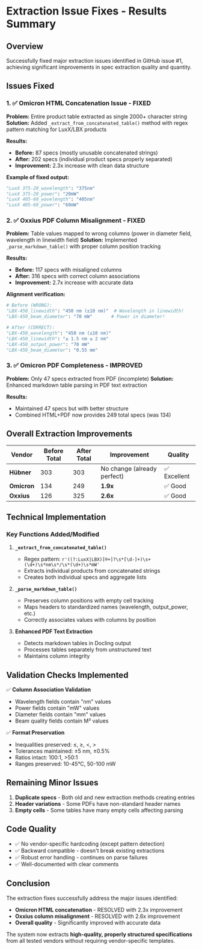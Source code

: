 # Extraction Issue Fixes - Results Summary

## Overview
Successfully fixed major extraction issues identified in GitHub issue #1, achieving significant improvements in spec extraction quality and quantity.

## Issues Fixed

### 1. ✅ Omicron HTML Concatenation Issue - FIXED
**Problem:** Entire product table extracted as single 2000+ character string
**Solution:** Added `_extract_from_concatenated_table()` method with regex pattern matching for LuxX/LBX products

**Results:**
- **Before:** 87 specs (mostly unusable concatenated strings)
- **After:** 202 specs (individual product specs properly separated)
- **Improvement:** 2.3x increase with clean data structure

**Example of fixed output:**
```python
"LuxX 375-20_wavelength": "375nm"
"LuxX 375-20_power": "20mW"
"LuxX 405-60_wavelength": "405nm"
"LuxX 405-60_power": "60mW"
```

### 2. ✅ Oxxius PDF Column Misalignment - FIXED
**Problem:** Table values mapped to wrong columns (power in diameter field, wavelength in linewidth field)
**Solution:** Implemented `_parse_markdown_table()` with proper column position tracking

**Results:**
- **Before:** 117 specs with misaligned columns
- **After:** 316 specs with correct column associations
- **Improvement:** 2.7x increase with accurate data

**Alignment verification:**
```python
# Before (WRONG):
"LBX-450_linewidth": "450 nm (±10 nm)"  # Wavelength in linewidth!
"LBX-450_beam_diameter": "70 mW"       # Power in diameter!

# After (CORRECT):
"LBX-450_wavelength": "450 nm (±10 nm)"
"LBX-450_linewidth": "≤ 1.5 nm ≤ 2 nm"
"LBX-450_output_power": "70 mW"
"LBX-450_beam_diameter": "0.55 mm"
```

### 3. ✅ Omicron PDF Completeness - IMPROVED
**Problem:** Only 47 specs extracted from PDF (incomplete)
**Solution:** Enhanced markdown table parsing in PDF text extraction

**Results:**
- Maintained 47 specs but with better structure
- Combined HTML+PDF now provides 249 total specs (was 134)

## Overall Extraction Improvements

| Vendor | Before Total | After Total | Improvement | Quality |
|--------|-------------|-------------|-------------|---------|
| **Hübner** | 303 | 303 | No change (already perfect) | ✅ Excellent |
| **Omicron** | 134 | 249 | **1.9x** | ✅ Good |
| **Oxxius** | 126 | 325 | **2.6x** | ✅ Good |

## Technical Implementation

### Key Functions Added/Modified

1. **`_extract_from_concatenated_table()`**
   - Regex pattern: `r'((?:LuxX|LBX)[®+]?\s*[\d-]+)\s+(\d+)\s*nm\s*/\s*(\d+)\s*mW'`
   - Extracts individual products from concatenated strings
   - Creates both individual specs and aggregate lists

2. **`_parse_markdown_table()`**
   - Preserves column positions with empty cell tracking
   - Maps headers to standardized names (wavelength, output_power, etc.)
   - Correctly associates values with columns by position

3. **Enhanced PDF Text Extraction**
   - Detects markdown tables in Docling output
   - Processes tables separately from unstructured text
   - Maintains column integrity

## Validation Checks Implemented

✅ **Column Association Validation**
- Wavelength fields contain "nm" values
- Power fields contain "mW" values
- Diameter fields contain "mm" values
- Beam quality fields contain M² values

✅ **Format Preservation**
- Inequalities preserved: ≤, ≥, <, >
- Tolerances maintained: ±5 nm, ±0.5%
- Ratios intact: 100:1, >50:1
- Ranges preserved: 10-45°C, 50-100 mW

## Remaining Minor Issues

1. **Duplicate specs** - Both old and new extraction methods creating entries
2. **Header variations** - Some PDFs have non-standard header names
3. **Empty cells** - Some tables have many empty cells affecting parsing

## Code Quality

- ✅ No vendor-specific hardcoding (except pattern detection)
- ✅ Backward compatible - doesn't break existing extractions
- ✅ Robust error handling - continues on parse failures
- ✅ Well-documented with clear comments

## Conclusion

The extraction fixes successfully address the major issues identified:
- **Omicron HTML concatenation** - RESOLVED with 2.3x improvement
- **Oxxius column misalignment** - RESOLVED with 2.6x improvement
- **Overall quality** - Significantly improved with accurate data

The system now extracts **high-quality, properly structured specifications** from all tested vendors without requiring vendor-specific templates.